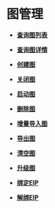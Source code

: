 # 图管理<a name="ges_03_0015"></a>

-   **[查询图列表](查询图列表.md)**  

-   **[查询图详情](查询图详情.md)**  

-   **[创建图](创建图.md)**  

-   **[关闭图](关闭图.md)**  

-   **[启动图](启动图.md)**  

-   **[删除图](删除图.md)**  

-   **[增量导入图](增量导入图.md)**  

-   **[导出图](导出图.md)**  

-   **[清空图](清空图.md)**  

-   **[升级图](升级图.md)**  

-   **[绑定EIP](绑定EIP.md)**  

-   **[解绑EIP](解绑EIP.md)**  


